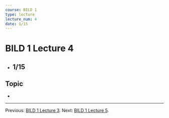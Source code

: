 ```yaml
---
course: BILD 1
type: lecture
lecture_num: 4
date: 1/15
---
```


# BILD 1 Lecture 4
- ## 1/15

## Topic

- 

---

Previous: [BILD 1 Lecture 3](BILD_1_LE_3.md).
Next: [BILD 1 Lecture 5](BILD_1_LE_5.md).